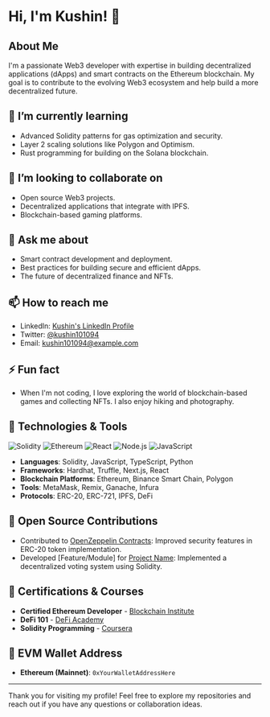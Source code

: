 # Hi, I'm Kushin! 👋

## About Me

I'm a passionate Web3 developer with expertise in building decentralized applications (dApps) and smart contracts on the Ethereum blockchain. My goal is to contribute to the evolving Web3 ecosystem and help build a more decentralized future.

## 🌱 I’m currently learning
- Advanced Solidity patterns for gas optimization and security.
- Layer 2 scaling solutions like Polygon and Optimism.
- Rust programming for building on the Solana blockchain.

## 👯 I’m looking to collaborate on
- Open source Web3 projects.
- Decentralized applications that integrate with IPFS.
- Blockchain-based gaming platforms.

## 💬 Ask me about
- Smart contract development and deployment.
- Best practices for building secure and efficient dApps.
- The future of decentralized finance and NFTs.

## 📫 How to reach me
- LinkedIn: [Kushin's LinkedIn Profile](https://www.linkedin.com/in/kushin101094)
- Twitter: [@kushin101094](https://twitter.com/kushin101094)
- Email: [kushin101094@example.com](mailto:kushin101094@example.com)

## ⚡ Fun fact
- When I'm not coding, I love exploring the world of blockchain-based games and collecting NFTs. I also enjoy hiking and photography.

## 🔧 Technologies & Tools

![Solidity](https://img.shields.io/badge/Solidity-^0.8.0-blue)
![Ethereum](https://img.shields.io/badge/Ethereum-Blockchain-brightgreen)
![React](https://img.shields.io/badge/React-^17.0.0-lightgrey)
![Node.js](https://img.shields.io/badge/Node.js-^14.0.0-green)
![JavaScript](https://img.shields.io/badge/JavaScript-ES6-yellow)

- **Languages**: Solidity, JavaScript, TypeScript, Python
- **Frameworks**: Hardhat, Truffle, Next.js, React
- **Blockchain Platforms**: Ethereum, Binance Smart Chain, Polygon
- **Tools**: MetaMask, Remix, Ganache, Infura
- **Protocols**: ERC-20, ERC-721, IPFS, DeFi

## 🌟 Open Source Contributions

- Contributed to [OpenZeppelin Contracts](https://github.com/OpenZeppelin/openzeppelin-contracts): Improved security features in ERC-20 token implementation.
- Developed [Feature/Module] for [Project Name](https://github.com/projectname): Implemented a decentralized voting system using Solidity.

## 📜 Certifications & Courses

- **Certified Ethereum Developer** - [Blockchain Institute](https://blockchaininstitute.com)
- **DeFi 101** - [DeFi Academy](https://defiacademy.com)
- **Solidity Programming** - [Coursera](https://coursera.org/learn/solidity-programming)

## 🔗 EVM Wallet Address

- **Ethereum (Mainnet)**: `0xYourWalletAddressHere`

---

Thank you for visiting my profile! Feel free to explore my repositories and reach out if you have any questions or collaboration ideas.

